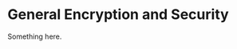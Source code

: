 [title]: # (General Encryption and Security)
[tags]: # (XXX)
[priority]: # (12300)
# General Encryption and Security
Something here.
